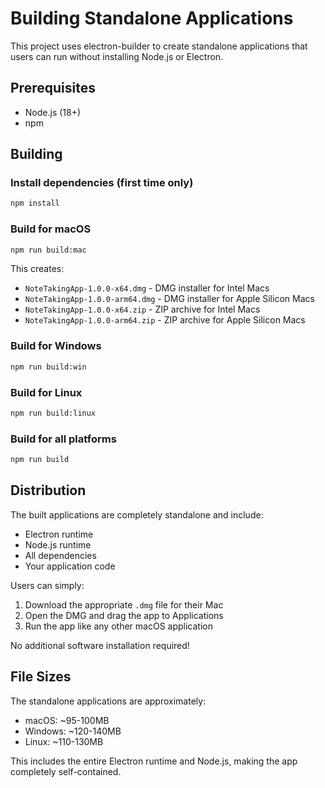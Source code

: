 # Building Standalone Applications

This project uses electron-builder to create standalone applications that users can run without installing Node.js or Electron.

## Prerequisites

- Node.js (18+)
- npm

## Building

### Install dependencies (first time only)
```bash
npm install
```

### Build for macOS
```bash
npm run build:mac
```

This creates:
- `NoteTakingApp-1.0.0-x64.dmg` - DMG installer for Intel Macs
- `NoteTakingApp-1.0.0-arm64.dmg` - DMG installer for Apple Silicon Macs
- `NoteTakingApp-1.0.0-x64.zip` - ZIP archive for Intel Macs
- `NoteTakingApp-1.0.0-arm64.zip` - ZIP archive for Apple Silicon Macs

### Build for Windows
```bash
npm run build:win
```

### Build for Linux
```bash
npm run build:linux
```

### Build for all platforms
```bash
npm run build
```

## Distribution

The built applications are completely standalone and include:
- Electron runtime
- Node.js runtime
- All dependencies
- Your application code

Users can simply:
1. Download the appropriate `.dmg` file for their Mac
2. Open the DMG and drag the app to Applications
3. Run the app like any other macOS application

No additional software installation required!

## File Sizes

The standalone applications are approximately:
- macOS: ~95-100MB
- Windows: ~120-140MB
- Linux: ~110-130MB

This includes the entire Electron runtime and Node.js, making the app completely self-contained.
